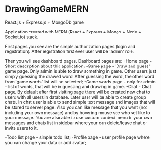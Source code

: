 # DrawingGameMERN
React.js + Express.js + MongoDb game


Application created with MERN (React + Express + Mongo + Node + Socket.io) stack.

First pages you see are the simple authorization pages (login and registration).
After registration first ever user will be 'admin' role.

Then you will see dashboard pages. Dashboard pages are:
-Home page - Short description about this application;
-Game page - 'Draw and guess' game page. Only admin is able to draw something in game. Other users just simply guessing the drawed word.
  After guessing the word, the other word from 'game words' list will be selected;
-Game words page - only for admin - list of words, that will be in guessing and drawing in game.
-Chat - Chat page. By default after first visiting page there will be created new chat to users with all users in database. 
  Later user will be able to create group chats. In chat user is able to send simple text message and images that will be stored to server page.
  Also you can like message that you want (not including your own message) and by hovering mouse see who set like to your message.
  You are also able to use custom context menu in your own messages and chats list in sidebar where your can delete/leave chat or invite users to it.
  
 -Todo list page - simple todo list;
 -Profile page - user profile page where you can change your data or add avatar;
 
